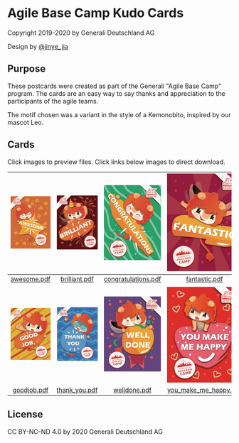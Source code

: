 # Agile Base Camp Kudo Cards

Copyright 2019-2020 by Generali Deutschland AG

Design by [@jinye_jia](https://www.pinterest.es/jinyejia/)

## Purpose  
These postcards were created as part of the Generali "Agile Base Camp" program. The cards are an easy way to say thanks and appreciation to the participants of the agile teams.  

The motif chosen was a variant in the style of a Kemonobito, inspired by our mascot Leo.   

## Cards  

Click images to preview files. Click links below images to direct download.  

| [![awesome](docs/images/awesome-front.png)](docs/awesome.pdf) | [![brilliant](docs/images/brilliant-front.png)](docs/brilliant.pdf) | [![congratulations](docs/images/congratulations-front.png)](docs/congratulations.pdf) | [![fantastic](docs/images/fantastic-front.png)](docs/fantastic.pdf) |
|:-------------------------:|:-------------------------:|:-------------------------:|:-------------------------:|
| [awesome.pdf](https://github.com/rfuehrer/abc_kudo_cards/raw/master/docs/awesome.pdf) | [brilliant.pdf](https://github.com/rfuehrer/abc_kudo_cards/raw/master/docs/brilliant.pdf) | [congratulations.pdf](https://github.com/rfuehrer/abc_kudo_cards/raw/master/docs/congratulations.pdf) | [fantastic.pdf](https://github.com/rfuehrer/abc_kudo_cards/raw/master/docs/fasntastic.pdf) |
| [![goodjob](docs/images/goodjob-front.png)](docs/goodjob.pdf) | [![thank_you](docs/images/thank_you-front.png)](docs/thank_you.pdf) | [![welldone](docs/images/welldone-front.png)](docs/welldone.pdf) | [![you_make_me_happy](docs/images/you_make_me_happy-front.png)](docs/you_make_me_happy.pdf) |
| [goodjob.pdf](https://github.com/rfuehrer/abc_kudo_cards/raw/master/docs/goodjob.pdf) | [thank_you.pdf](https://github.com/rfuehrer/abc_kudo_cards/raw/master/docs/thank_you.pdf) | [welldone.pdf](https://github.com/rfuehrer/abc_kudo_cards/raw/master/docs/welldone.pdf) | [you_make_me_happy.pdf](https://github.com/rfuehrer/abc_kudo_cards/raw/master/docs/you_make_me_happy.pdf) |

## License  

CC BY-NC-ND 4.0 by 2020 Generali Deutschland AG
